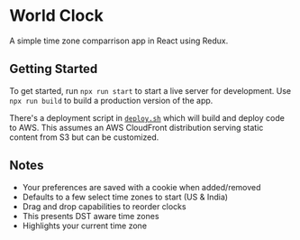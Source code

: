 # World Clock
A simple time zone comparrison app in React using Redux.

## Getting Started
To get started, run `npx run start` to start a live server for development. Use `npx run build` to build a production version of the app.

There's a deployment script in [`deploy.sh`](deploy.sh) which will build and deploy code to AWS. This assumes an AWS CloudFront distribution serving static content from S3 but can be customized.

## Notes
* Your preferences are saved with a cookie when added/removed
* Defaults to a few select time zones to start (US & India)
* Drag and drop capabilities to reorder clocks
* This presents DST aware time zones
* Highlights your current time zone
